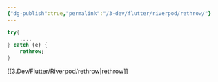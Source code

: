 ```yaml
---
{"dg-publish":true,"permalink":"/3-dev/flutter/riverpod/rethrow/"}
---
```




```dart
try{
	....
} catch (e) {
	rethrow;
}
```

[[3.Dev/Flutter/Riverpod/rethrow\|rethrow]]